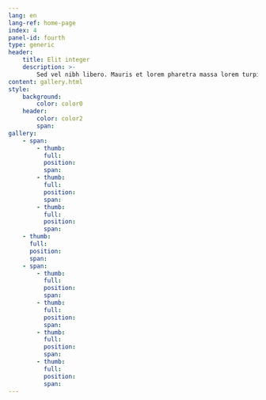 ```yaml
---
lang: en
lang-ref: home-page
index: 4
panel-id: fourth
type: generic
header:
    title: Elit integer
    description: >-
        Sed vel nibh libero. Mauris et lorem pharetra massa lorem turpis congue pulvinar. Vivamus sed feugiat finibus. Duis amet bibendum amet sed. Duis mauris ex, dapibus sed ligula tempus volutpat magna etiam.
content: gallery.html
style:
    background:
        color: color0
    header:
        color: color2
        span:
gallery:
    - span:
        - thumb:
          full:
          position:
          span:
        - thumb:
          full:
          position:
          span:
        - thumb:
          full:
          position:
          span:
    - thumb:
      full:
      position:
      span:
    - span:
        - thumb:
          full:
          position:
          span:
        - thumb:
          full:
          position:
          span:
        - thumb:
          full:
          position:
          span:
        - thumb:
          full:
          position:
          span:
---
```

<div class="gallery">
    <div class="group span-3">
        <a href="{{ 'assets/images/gallery/fulls/drone.jpg' | absolute_url }}" class="image filtered span-3" data-position="bottom"><img src="{{ 'assets/images/gallery/fulls/drone.jpg' | absolute_url }}" alt="" /></a>
        <a href="{{ 'assets/images/gallery/fulls/mars_jezero-crater.jpg' | absolute_url }}" class="image filtered span-1-5" data-position="center"><img src="{{ 'assets/images/gallery/fulls/mars_jezero-crater.jpg' | absolute_url }}" alt="" /></a>
        <a href="{{ 'assets/images/gallery/fulls/gpim.jpg' | absolute_url }}" class="image filtered span-1-5" data-position="bottom"><img src="{{ 'assets/images/gallery/fulls/gpim.jpg' | absolute_url }}" alt="" /></a>
    </div>
    <a href="{{ 'assets/images/gallery/fulls/saturn_testing.jpg' | absolute_url }}" class="image filtered span-2-5" data-position="top"><img src="{{ 'assets/images/gallery/fulls/saturn_testing.jpg' | absolute_url }}" alt="" /></a>
    <div class="group span-4-5">
        <a href="{{ 'assets/images/gallery/fulls/hr-9024_cme.jpg' | absolute_url }}" class="image filtered span-3" data-position="center"><img src="{{ 'assets/images/gallery/fulls/hr-9024_cme.jpg' | absolute_url }}" alt="" /></a>
        <a href="{{ 'assets/images/gallery/fulls/jupiter_abyss.jpg' | absolute_url }}" class="image filtered span-1-5" data-position="center"><img src="{{ 'assets/images/gallery/fulls/jupiter_abyss.jpg' | absolute_url }}" alt="" /></a>
        <a href="{{ 'assets/images/gallery/fulls/ngc-6543.jpg' | absolute_url }}" class="image filtered span-1-5" data-position="bottom"><img src="{{ 'assets/images/gallery/fulls/ngc-6543.jpg' | absolute_url }}" alt="" /></a>
        <a href="{{ 'assets/images/gallery/fulls/ngc-3169.jpg' | absolute_url }}" class="image filtered span-3" data-position="top"><img src="{{ 'assets/images/gallery/fulls/ngc-3169.jpg' | absolute_url }}" alt="" /></a>
    </div>
    <a href="{{ 'assets/images/gallery/fulls/sls-core_staging.jpg' | absolute_url }}" class="image filtered span-2-5" data-position="right"><img src="{{ 'assets/images/gallery/fulls/sls-core_staging.jpg' | absolute_url }}" alt="" /></a>
</div>
